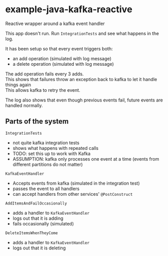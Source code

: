 # example-java-kafka-reactive
Reactive wrapper around a kafka event handler

This app doesn't run. Run `IntegrationTests` and see what happens in the log.

It has been setup so that every event triggers both:
- an add operation (simulated with log message)
- a delete operation (simulated with log message)

The add operation fails every 3 adds.  
This shows that failures throw an exception back to kafka to let it handle things again  
This allows kafka to retry the event.

The log also shows that even though previous events fail, future events are handled normally.

## Parts of the system

`IntegrationTests`  
- not quite kafka integration tests
- shows what happens with repeated calls
- TODO: set this up to work with Kafka
- ASSUMPTION: kafka only processes one event at a time (events from different partitions do not matter)

`KafkaEventHandler`  
- Accepts events from kafka (simulated in the integration test)
- passes the event to all handlers
- can accept handlers from other services' `@PostConstruct`

`AddItemsAndFailOccasionally`  
- adds a handler to `KafkaEventHandler`
- logs out that it is adding
- fails occasionally (simulated)

`DeleteItemsWhenTheyCome`
- adds a handler to `KafkaEventHandler`
- logs out that it is deleting

